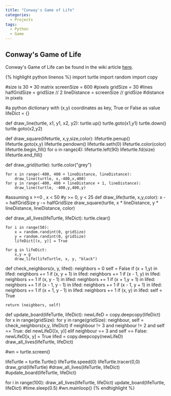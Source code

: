 ```yaml
---
title: "Conway's Game of Life"
categories:
  - Projects
tags:
  - Python
  - Game
---
```


## Conway's Game of Life
 Conway's Game of Life can be found in the wiki article [here](https://en.wikipedia.org/wiki/Conway%27s_Game_of_Life).



{% highlight python linenos %}
import turtle
import random
import copy

#size is 30 * 30 matrix
screenSize = 600 #pixels
gridSize = 30 #lines
halfGridSize = gridSize // 2
lineDistance = screenSize // gridSize #distance in pixels

#a python dictionary with (x,y) coordinates as key, True or False as value
lifeDict = {}

def draw_line(turtle, x1, y1, x2, y2):
    turtle.up()
    turtle.goto(x1,y1)
    turtle.down()
    turtle.goto(x2,y2)


def draw_square(lifeturtle, x,y,size,color):
    lifeturtle.penup()
    lifeturtle.goto(x,y)
    lifeturtle.pendown()
    lifeturtle.seth(0)
    lifeturtle.color(color)
    lifeturtle.begin_fill()
    for o in range(4):
        lifeturtle.left(90)
        lifeturtle.fd(size)
    lifeturtle.end_fill()

def draw_grid(turtle):
    turtle.color("grey")

    for x in range(-400, 400 + lineDistance, lineDistance):
        draw_line(turtle, x,-400,x,400)
    for y in range(-400, 400 + lineDistance + 1, lineDistance):
        draw_line(turtle, -400,y,400,y)

#assuming x >=0 , x < 50
#y >= 0, y < 25
def draw_life(turtle, x,y,color):
    x -= halfGridSize
    y -= halfGridSize
    draw_square(turtle, x * lineDistance, y * lineDistance, lineDistance, color)


def draw_all_lives(lifeTurtle, lifeDict):
    turtle.clear()

    for i in range(50):
        x = random.randint(0, gridSize)   
        y = random.randint(0, gridSize)   
        lifeDict[(x, y)] = True

    for g in lifeDict:
        x,y = g
        draw_life(lifeTurtle, x, y, "black")

def check_neighbors(x, y, lifed):
    neighbors = 0
    self = False
    if (x + 1,y) in lifed:
        neighbors += 1
    if (x, y + 1) in lifed:
        neighbors  += 1
    if (x - 1, y) in lifed:
        neighbors += 1
    if (x, y - 1) in lifed:
        neighbors += 1
    if (x + 1,y + 1) in lifed:
        neighbors += 1
    if (x - 1, y - 1) in lifed:
        neighbors  += 1
    if (x - 1, y + 1) in lifed:
        neighbors += 1
    if (x + 1, y - 1) in lifed:
        neighbors += 1
    if (x, y) in lifed:
        self = True

    return (neighbors, self)


def update_board(lifeTurtle, lifeDict):
    newLifeD = copy.deepcopy(lifeDict)
    for x in range(gridSize):
        for y in range(gridSize):
            neighbour, self = check_neighbors(x,y, lifeDict)
            if neighbour != 3 and neighbour != 2 and self == True:
                del newLifeD[(x, y)]
            elif neighbour == 3 and self == False:
                newLifeD[x, y] = True
    lifed = copy.deepcopy(newLifeD)
    draw_all_lives(lifeTurtle, lifeDict)

#wn = turtle.screen()

lifeTurtle = turtle.Turtle()
lifeTurtle.speed(0)
lifeTurtle.tracer(0,0)
draw_grid(lifeTurtle)
#draw_all_lives(lifeTurtle, lifeDict)
#update_board(lifeTurtle, lifeDict)

for i in range(100):
  draw_all_lives(lifeTurtle, lifeDict)
  update_board(lifeTurtle, lifeDict)
  #time.sleep(0.5)
  #wn.mainloop()
{% endhighlight %}
